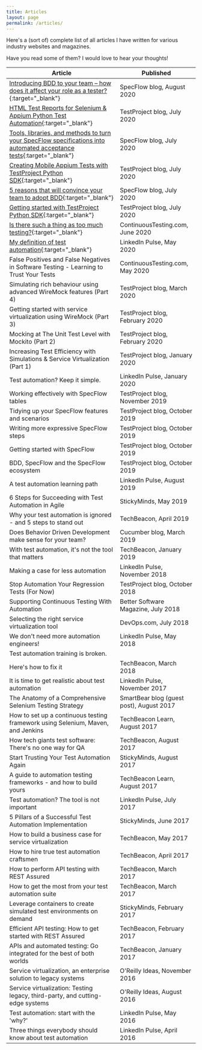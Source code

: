 ```yaml
---
title: Articles
layout: page
permalink: /articles/
---
```

Here's a (sort of) complete list of all articles I have written for various industry websites and magazines.

Have you read some of them? I would love to hear your thoughts!

| Article                                                                                            | Published                                  |
|----------------------------------------------------------------------------------------------------|--------------------------------------------|
| [Introducing BDD to your team – how does it affect your role as a tester?](https://specflow.org/blog/introducing-bdd-to-your-team-how-does-it-affect-your-role-as-a-tester/){:target="_blank"} | SpecFlow blog, August 2020 |
| [HTML Test Reports for Selenium & Appium Python Test Automation](https://blog.testproject.io/2020/07/27/html-test-reports-for-selenium-and-appium-python-test-automation/){:target="_blank"} | TestProject blog, July 2020 |
| [Tools, libraries, and methods to turn your SpecFlow specifications into automated acceptance tests](https://specflow.org/2020/tools-libraries-and-methods-to-turn-your-specflow-specifications-into-automated-acceptance-tests/){:target="_blank"} | SpecFlow blog, July 2020                   |
| [Creating Mobile Appium Tests with TestProject Python SDK](https://blog.testproject.io/2020/07/20/creating-mobile-appium-tests-with-testproject-python-sdk/){:target="_blank"}                                           | TestProject blog, July 2020                |
| [5 reasons that will convince your team to adopt BDD](https://specflow.org/2020/5-reasons-that-will-convince-your-team-to-adopt-bdd/){:target="_blank"}                                                | SpecFlow blog, July 2020                   |
| [Getting started with TestProject Python SDK](https://blog.testproject.io/2020/07/15/getting-started-with-testproject-python-sdk/){:target="_blank"}                                                        | TestProject blog, July 2020                |
| [Is there such a thing as too much testing?](https://www.continuoustesting.com/is-there-such-a-thing-as-too-much-testing/){:target="_blank"}                                                         | ContinuousTesting\.com, June 2020          |
| [My definition of test automation](https://www.linkedin.com/pulse/my-definition-test-automation-bas-dijkstra/){:target="_blank"}                                                                   | LinkedIn Pulse, May 2020                   |
| False Positives and False Negatives in Software Testing \- Learning to Trust Your Tests            | ContinuousTesting\.com, May 2020           |
| Simulating rich behaviour using advanced WireMock features \(Part 4\)                              | TestProject blog, March 2020               |
| Getting started with service virtualization using WireMock \(Part 3\)                              | TestProject blog, February 2020            |
| Mocking at The Unit Test Level with Mockito \(Part 2\)                                             | TestProject blog, February 2020            |
| Increasing Test Efficiency with Simulations & Service Virtualization \(Part 1\)                    | TestProject blog, January 2020             |
| Test automation? Keep it simple\.                                                                  | LinkedIn Pulse, January 2020               |
| Working effectively with SpecFlow tables                                                           | TestProject blog, November 2019            |
| Tidying up your SpecFlow features and scenarios                                                    | TestProject blog, October 2019             |
| Writing more expressive SpecFlow steps                                                             | TestProject blog, October 2019             |
| Getting started with SpecFlow                                                                      | TestProject blog, October 2019             |
| BDD, SpecFlow and the SpecFlow ecosystem                                                           | TestProject blog, October 2019             |
| A test automation learning path                                                                    | LinkedIn Pulse, August 2019                |
| 6 Steps for Succeeding with Test Automation in Agile                                               | StickyMinds, May 2019                      |
| Why your test automation is ignored \- and 5 steps to stand out                                    | TechBeacon, April 2019                     |
| Does Behavior Driven Development make sense for your team?                                         | Cucumber blog, March 2019                  |
| With test automation, it's not the tool that matters                                               | TechBeacon, January 2019                   |
| Making a case for less automation                                                                  | LinkedIn Pulse, November 2018              |
| Stop Automation Your Regression Tests \(For Now\)                                                  | TestProject blog, October 2018             |
| Supporting Continuous Testing With Automation                                                      | Better Software Magazine, July 2018        |
| Selecting the right service virtualization tool                                                    | DevOps\.com, July 2018                     |
| We don't need more automation engineers\!                                                          | LinkedIn Pulse, May 2018                   |
| Test automation training is broken\.
 Here's how to fix it                                         | TechBeacon, March 2018                     |
| It is time to get realistic about test automation                                                  | LinkedIn Pulse, November 2017              |
| The Anatomy of a Comprehensive Selenium Testing Strategy                                           | SmartBear blog \(guest post\), August 2017 |
| How to set up a continuous testing framework using Selenium, Maven, and Jenkins                    | TechBeacon Learn, August 2017              |
| How tech giants test software: There's no one way for QA                                           | TechBeacon, August 2017                    |
| Start Trusting Your Test Automation Again                                                          | StickyMinds, August 2017                   |
| A guide to automation testing frameworks \- and how to build yours                                 | TechBeacon Learn, August 2017              |
| Test automation? The tool is not important                                                         | LinkedIn Pulse, July 2017                  |
| 5 Pillars of a Successful Test Automation Implementation                                           | StickyMinds, June 2017                     |
| How to build a business case for service virtualization                                            | TechBeacon, May 2017                       |
| How to hire true test automation craftsmen                                                         | TechBeacon, April 2017                     |
| How to perform API testing with REST Assured                                                       | TechBeacon, March 2017                     |
| How to get the most from your test automation suite                                                | TechBeacon, March 2017                     |
| Leverage containers to create simulated test environments on demand                                | StickyMinds, February 2017                 |
| Efficient API testing: How to get started with REST Assured                                        | TechBeacon, February 2017                  |
| APIs and automated testing: Go integrated for the best of both worlds                              | TechBeacon, January 2017                   |
| Service virtualization, an enterprise solution to legacy systems                                   | O'Reilly Ideas, November 2016              |
| Service virtualization: Testing legacy, third\-party, and cutting\-edge systems                    | O'Reilly Ideas, August 2016                |
| Test automation: start with the 'why?'                                                             | LinkedIn Pulse, May 2016                   |
| Three things everybody should know about test automation                                           | LinkedIn Pulse, April 2016                 |
